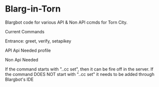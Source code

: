 # Blarg-in-Torn
Blargbot code for various API & Non API ccmds for Torn City.

Current Commands

Entrance:
greet,
verify,
setapikey

API Api Needed 
profile

Non Api Needed




If the command starts with "..cc set", then it can be fire off in the server.
If the command DOES NOT start with "..cc set" it needs to be added through Blargbot's IDE 